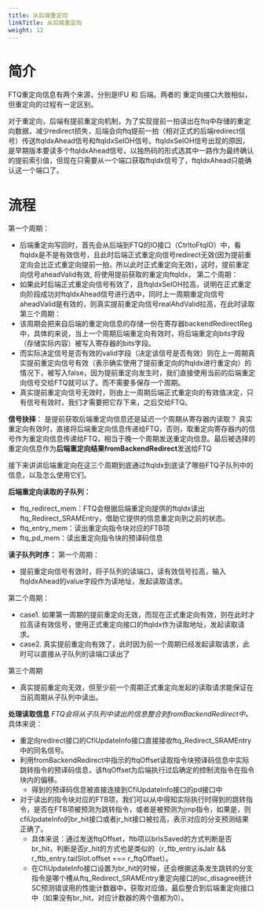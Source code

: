 ```yaml
---
title: 从后端重定向
linkTitle: 从后端重定向
weight: 12
---
```


# 简介
FTQ重定向信息有两个来源，分别是IFU 和 后端。两者的 重定向接口大致相似，但重定向的过程有一定区别。

对于重定向，后端有提前重定向机制，为了实现提前一拍读出在ftq中存储的重定向数据，减少redirect损失，后端会向ftq提前一拍（相对正式的后端redirect信号）传送ftqIdxAhead信号和ftqIdxSelOH信号。ftqIdxSelOH信号出现的原因，是早期版本要读多个ftqIdxAhead信号，以独热码的形式选其中一路作为最终确认的提前索引值，但现在只需要从一个端口获取ftqIdx信号了，ftqIdxAhead只能确认这一个端口了。

# 流程
第一个周期：
- 后端重定向写回时，首先会从后端到FTQ的IO接口（CtrltoFtqIO）中，看ftqIdx是不是有效信号，且此时后端正式重定向信号redirect无效(因为提前重定向会比正式重定向提前一拍，所以此时正式重定向无效)，这时，提前重定向信号aheadValid有效, 将使用提前获取的重定向ftqIdx，
第二个周期：
- 如果此时后端正式重定向信号有效了，且ftqIdxSelOH拉高，说明在正式重定向阶段成功对ftqIdxAhead信号进行选中，同时上一周期重定向信号aheadValid是有效的，则真实提前重定向信号realAhdValid拉高，在此时读取
第三个周期：
- 该周期会把来自后端的重定向信息的存储一份在寄存器backendRedirectReg中，具体的来说，当上一个周期后端重定向有效时，将后端重定向bits字段（存储实际内容）被写入寄存器的bits字段。
- 而实际决定信号是否有效的valid字段（决定该信号是否有效）则在上一周期真实提前重定向信号有效（表示确实使用了提前重定向的ftqIdx进行重定向）的情况下，被写入false，因为提前重定向发生时，我们直接使用当前的后端重定向信号交给FTQ就可以了。而不需要多保存一个周期。
- 真实提前重定向信号无效时，则由上一周期后端正式重定向的有效值决定，只有信号有效时，我们才需要把它存下来，之后交给FTQ。

**信号抉择**：
是提前获取后端重定向信息还是延迟一个周期从寄存器内读取？
真实重定向有效时，直接将后端重定向信息传递给FTQ，否则，取重定向寄存器内的信号作为重定向信息传递给FTQ，相当于晚一个周期发送重定向信息。最后被选择的重定向信息作为**后端重定向结果fromBackendRedirect**发送给FTQ

接下来讲讲后端重定向在这三个周期到底通过ftqIdx到底读了哪些FTQ子队列中的信息，以及怎么使用它们。

**后端重定向读取的子队列：**
- ftq_redirect_mem：FTQ会根据后端重定向提供的ftqIdx读出ftq_Redirect_SRAMEntry，借助它提供的信息重定向到之前的状态。
- ftq_entry_mem：读出重定向指令块对应的FTB项
- ftq_pd_mem：读出重定向指令块的预译码信息

**读子队列时序：**
第一个周期：
- 提前重定向信号有效时，将子队列的读端口，读有效信号拉高，输入ftqIdxAhead的value字段作为读地址，发起读取请求。

第二个周期：
- case1. 如果第一周期的提前重定向无效，而现在正式重定向有效，则在此时才拉高读有效信号，使用正式重定向接口的ftqIdx作为读取地址，发起读取请求。
- case2. 真实提前重定向有效了，此时因为前一个周期已经发起读取请求，此时可以直接从子队列的读端口读出了

第三个周期
- 真实提前重定向无效，但至少前一个周期正式重定向发起的读取请求能保证在当前周期从子队列中读出。

**处理读取信息**
*FTQ会将从子队列中读出的信息整合到fromBackendRedirect中。*
具体来说：
- 重定向redirect接口的CfiUpdateInfo接口直接接收ftq_Redirect_SRAMEntry中的同名信号。
- 利用fromBackendRedirect中指示的ftqOffset读取指令块预译码信息中实际跳转指令的预译码信息，该ftqOffset为后端执行过后确定的控制流指令在指令块内的偏移。
	- 得到的预译码信息被直接连接到CfiUpdateInfo接口的pd接口中
- 对于读出的指令块对应的FTB项，我们可以从中得知实际执行时得到的跳转指令，是否在FTB项被预测为跳转指令，或者是被预测为jmp指令，如果是，则cfiUpdateInfo的br_hit接口或者jr_hit接口被拉高，表示对应的分支预测结果正确了。
	- 具体来说：通过发送ftqOffset，ftb项以brIsSaved的方式判断是否br_hit，判断是否jr_hit的方式也是类似的（r_ftb_entry.isJalr && r_ftb_entry.tailSlot.offset === r_ftqOffset）。
	- 在CfiUpdateInfo接口设置为br_hit的时候，还会根据这条发生跳转的分支指令是哪个槽从ftq_Redirect_SRAMEntry重定向接口的sc_disagree统计SC预测错误用的性能计数器中，获取对应值，最后整合到后端重定向接口中（如果没有br_hit，对应计数器的两个值都为0）。

